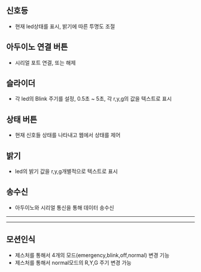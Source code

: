 

## 신호등
- 현재 led상태를 표시, 밝기에 따른 투명도 조절
## 아두이노 연결 버튼
- 시리얼 포트 연결, 또는 해제
## 슬라이더 
- 각 led의 Blink 주기를 설정, 0.5초 ~ 5초, 각 r,y,g의 값을 텍스트로 표시
## 상태 버튼 
- 현재 신호들 상태를 나타내고 웹에서 상태를 제어
## 밝기
- led의 밝기 값을 r,y,g개별적으로 텍스트로 표시
## 송수신
- 아두이노와 시리얼 통신을 통해 데이터 송수신

---
---

## 모션인식
- 제스처를 통해서 4개의 모드(emergency,blink,off,normal) 변경 기능
- 제스처를 통해서 normal모드의 R,Y,G 주기 변경 가능
